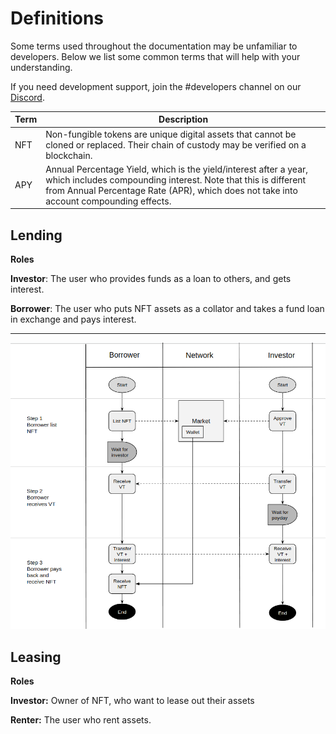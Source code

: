 # Definitions

Some terms used throughout the documentation may be unfamiliar to developers. Below we list some common terms that will help with your understanding.&#x20;

If you need development support, join the #developers channel on our [Discord](https://vera.financial/discord).

| **Term** | Description                                                                                                                                                                                                                  |
| -------- | ---------------------------------------------------------------------------------------------------------------------------------------------------------------------------------------------------------------------------- |
| NFT      | Non-fungible tokens are unique digital assets that cannot be cloned or replaced. Their chain of custody may be verified on a blockchain.                                                                                     |
| APY      | Annual Percentage Yield, which is the yield/interest after a year, which includes compounding interest. Note that this is different from Annual Percentage Rate (APR), which does not take into account compounding effects. |

## Lending

**Roles**

**Investor**: The user who provides funds as a loan to others, and gets interest.&#x20;

**Borrower**: The user who puts NFT assets as a collator and takes a fund loan in exchange and pays interest.

****

![](.gitbook/assets/screenshot-from-2021-04-15-17-01-24.png)

## Leasing

**Roles**

**Investor:** Owner of NFT, who want to lease out their assets&#x20;

**Renter:** The user who rent assets.
